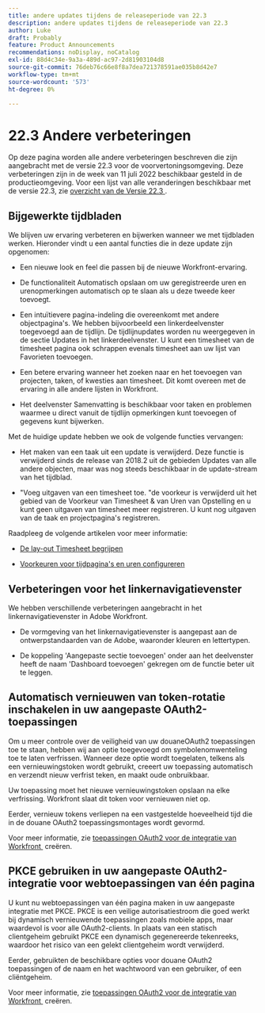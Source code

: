 ```yaml
---
title: andere updates tijdens de releaseperiode van 22.3
description: andere updates tijdens de releaseperiode van 22.3
author: Luke
draft: Probably
feature: Product Announcements
recommendations: noDisplay, noCatalog
exl-id: 88d4c34e-9a3a-489d-ac97-2d81903104d8
source-git-commit: 76deb76c66e8f8a7dea721378591ae035b8d42e7
workflow-type: tm+mt
source-wordcount: '573'
ht-degree: 0%

---
```


# 22.3 Andere verbeteringen

Op deze pagina worden alle andere verbeteringen beschreven die zijn aangebracht met de versie 22.3 voor de voorvertoningsomgeving. Deze verbeteringen zijn in de week van 11 juli 2022 beschikbaar gesteld in de productieomgeving. Voor een lijst van alle veranderingen beschikbaar met de versie 22.3, zie [&#x200B; overzicht van de Versie 22.3 &#x200B;](../../../product-announcements/product-releases/22.3-release-activity/22-3-release-overview.md).

## Bijgewerkte tijdbladen

We blijven uw ervaring verbeteren en bijwerken wanneer we met tijdbladen werken. Hieronder vindt u een aantal functies die in deze update zijn opgenomen:

* Een nieuwe look en feel die passen bij de nieuwe Workfront-ervaring.

* De functionaliteit Automatisch opslaan om uw geregistreerde uren en urenopmerkingen automatisch op te slaan als u deze tweede keer toevoegt.

* Een intuïtievere pagina-indeling die overeenkomt met andere objectpagina&#39;s. We hebben bijvoorbeeld een linkerdeelvenster toegevoegd aan de tijdlijn. De tijdlijnupdates worden nu weergegeven in de sectie Updates in het linkerdeelvenster. U kunt een timesheet van de timesheet pagina ook schrappen evenals timesheet aan uw lijst van Favorieten toevoegen.

* Een betere ervaring wanneer het zoeken naar en het toevoegen van projecten, taken, of kwesties aan timesheet. Dit komt overeen met de ervaring in alle andere lijsten in Workfront.

* Het deelvenster Samenvatting is beschikbaar voor taken en problemen waarmee u direct vanuit de tijdlijn opmerkingen kunt toevoegen of gegevens kunt bijwerken.


Met de huidige update hebben we ook de volgende functies vervangen:

* Het maken van een taak uit een update is verwijderd. Deze functie is verwijderd sinds de release van 2018.2 uit de gebieden Updates van alle andere objecten, maar was nog steeds beschikbaar in de update-stream van het tijdblad.

* &quot;Voeg uitgaven van een timesheet toe. &quot;de voorkeur is verwijderd uit het gebied van de Voorkeur van Timesheet &amp; van Uren van Opstelling en u kunt geen uitgaven van timesheet meer registreren. U kunt nog uitgaven van de taak en projectpagina&#39;s registreren.


Raadpleeg de volgende artikelen voor meer informatie:

* [De lay-out Timesheet begrijpen](/help/quicksilver/timesheets/timesheets/timesheet-layout.md)

* [Voorkeuren voor tijdpagina&#39;s en uren configureren](/help/quicksilver/administration-and-setup/set-up-workfront/configure-timesheets-schedules/timesheet-and-hour-preferences.md)


## Verbeteringen voor het linkernavigatievenster

We hebben verschillende verbeteringen aangebracht in het linkernavigatievenster in Adobe Workfront.

* De vormgeving van het linkernavigatievenster is aangepast aan de ontwerpstandaarden van de Adobe, waaronder kleuren en lettertypen.

* De koppeling &#39;Aangepaste sectie toevoegen&#39; onder aan het deelvenster heeft de naam &#39;Dashboard toevoegen&#39; gekregen om de functie beter uit te leggen.

## Automatisch vernieuwen van token-rotatie inschakelen in uw aangepaste OAuth2-toepassingen

Om u meer controle over de veiligheid van uw douaneOAuth2 toepassingen toe te staan, hebben wij aan optie toegevoegd om symbolenomwenteling toe te laten verfrissen. Wanneer deze optie wordt toegelaten, telkens als een vernieuwingstoken wordt gebruikt, creeert uw toepassing automatisch en verzendt nieuw verfrist teken, en maakt oude onbruikbaar.

Uw toepassing moet het nieuwe vernieuwingstoken opslaan na elke verfrissing. Workfront slaat dit token voor vernieuwen niet op.

Eerder, vernieuw tokens verliepen na een vastgestelde hoeveelheid tijd die in de douane OAuth2 toepassingsmontages wordt gevormd.

Voor meer informatie, zie [&#x200B; toepassingen OAuth2 voor de integratie van Workfront &#x200B;](/help/quicksilver/administration-and-setup/configure-integrations/create-oauth-application.md) creëren.

## PKCE gebruiken in uw aangepaste OAuth2-integratie voor webtoepassingen van één pagina

U kunt nu webtoepassingen van één pagina maken in uw aangepaste integratie met PKCE. PKCE is een veilige autorisatiestroom die goed werkt bij dynamisch vernieuwende toepassingen zoals mobiele apps, maar waardevol is voor alle OAuth2-clients. In plaats van een statisch clientgeheim gebruikt PKCE een dynamisch gegenereerde tekenreeks, waardoor het risico van een gelekt clientgeheim wordt verwijderd.

Eerder, gebruikten de beschikbare opties voor douane OAuth2 toepassingen of de naam en het wachtwoord van een gebruiker, of een cliëntgeheim.

Voor meer informatie, zie [&#x200B; toepassingen OAuth2 voor de integratie van Workfront &#x200B;](/help/quicksilver/administration-and-setup/configure-integrations/create-oauth-application.md) creëren.
